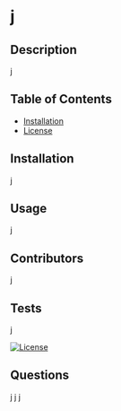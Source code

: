 # j
## Description
j

## Table of Contents
* [Installation](#installation)
* [License](#license)

## Installation
j

## Usage
j

## Contributors
j

## Tests
j

[![License](https://img.shields.io/badge/License-Apache_2.0-blue.svg)](https://opensource.org/licenses/Apache-2.0)

## Questions
j
j
j
